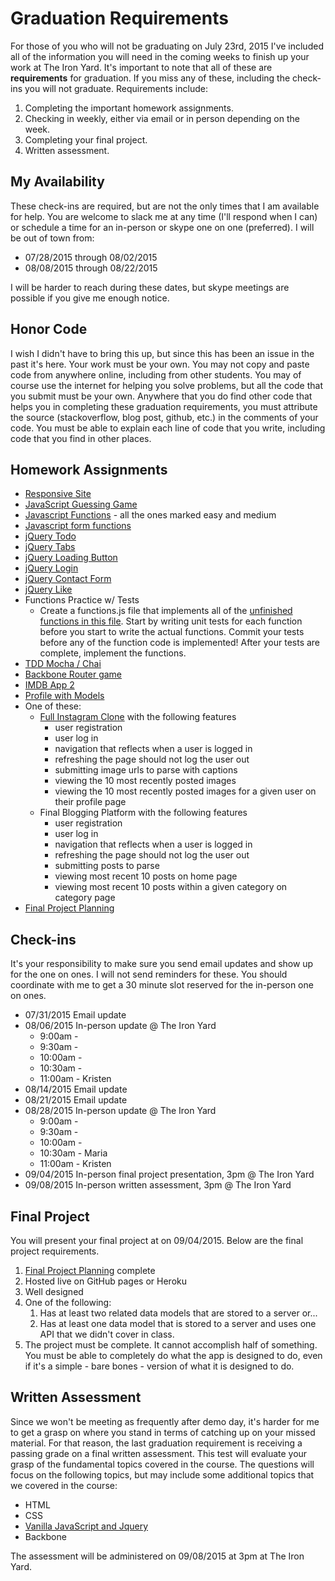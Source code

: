 # Graduation Requirements

For those of you who will not be graduating on July 23rd, 2015 I've included all of the information you will need in the coming weeks to finish up your work at The Iron Yard. It's important to note that all of these are **requirements** for graduation. If you miss any of these, including the check-ins you will not graduate. Requirements include:

1. Completing the important homework assignments.
2. Checking in weekly, either via email or in person depending on the week.
3. Completing your final project.
4. Written assessment.

## My Availability

These check-ins are required, but are not the only times that I am available for help. You are welcome to slack me at any time (I'll respond when I can) or schedule a time for an in-person or skype one on one (preferred). I will be out of town from:

* 07/28/2015 through 08/02/2015
* 08/08/2015 through 08/22/2015

I will be harder to reach during these dates, but skype meetings are possible if you give me enough notice.

## Honor Code

I wish I didn't have to bring this up, but since this has been an issue in the past it's here. Your work must be your own. You may not copy and paste code from anywhere online, including from other students. You may of course use the internet for helping you solve problems, but all the code that you submit must be your own. Anywhere that you do find other code that helps you in completing these graduation requirements, you must attribute the source (stackoverflow, blog post, github, etc.) in the comments of your code. You must be able to explain each line of code that you write, including code that you find in other places.

## Homework Assignments
* [Responsive Site](https://github.com/TIY-Austin-Front-End-Engineering/responsive-site)
* [JavaScript Guessing Game](https://github.com/TIY-Austin-Front-End-Engineering/js-guessing-game)
* [Javascript Functions](https://github.com/TIY-Austin-Front-End-Engineering/Javascript-Functions) - all the ones marked easy and medium
* [Javascript form functions](https://github.com/TIY-Austin-Front-End-Engineering/javascript-form-functions)
* [jQuery Todo](https://github.com/TIY-Austin-Front-End-Engineering/jquery-todo)
* [jQuery Tabs](https://github.com/TIY-Austin-Front-End-Engineering/jquery-tabs)
* [jQuery Loading Button](https://github.com/TIY-Austin-Front-End-Engineering/jquery-loading-button)
* [jQuery Login](https://github.com/TIY-Austin-Front-End-Engineering/jquery-login)
* [jQuery Contact Form](https://github.com/TIY-Austin-Front-End-Engineering/jquery-contact-form)
* [jQuery Like](https://github.com/TIY-Austin-Front-End-Engineering/jquery-like)
* Functions Practice w/ Tests
	* Create a functions.js file that implements all of the [unfinished functions in this file](https://github.com/TIY-Austin-Front-End-Engineering/js-assignments/tree/master/js-intro-fns-loops-rovarspraket). Start by writing unit tests for each function before you start to write the actual functions. Commit your tests before any of the function code is implemented! After your tests are complete, implement the functions.
* [TDD Mocha / Chai](https://github.com/TIY-Austin-Front-End-Engineering/js-assignments/tree/master/tdd-mocha-chai-1)
* [Backbone Router game](https://github.com/TIY-Austin-Front-End-Engineering/Curriculum/blob/master/DAY17.md)
* [IMDB App 2](https://github.com/TIY-Austin-Front-End-Engineering/Curriculum/blob/master/DAY19.md)
* [Profile with Models](https://github.com/TIY-Austin-Front-End-Engineering/profile-model)
* One of these:
	* [Full Instagram Clone](https://github.com/TIY-Austin-Front-End-Engineering/Curriculum/blob/master/DAY24.md) with the following features
		* user registration
		* user log in
		* navigation that reflects when a user is logged in
		* refreshing the page should not log the user out
		* submitting image urls to parse with captions
		* viewing the 10 most recently posted images
		* viewing the 10 most recently posted images for a given user on their profile page
	* Final Blogging Platform with the following features
		* user registration
		* user log in
		* navigation that reflects when a user is logged in
		* refreshing the page should not log the user out
		* submitting posts to parse
		* viewing most recent 10 posts on home page
		* viewing most recent 10 posts within a given category on category page
* [Final Project Planning](https://github.com/TIY-Austin-Front-End-Engineering/Final-Project-Planning)

## Check-ins

It's your responsibility to make sure you send email updates and show up for the one on ones. I will not send reminders for these. You should coordinate with me to get a 30 minute slot reserved for the in-person one on ones.

* 07/31/2015 Email update
* 08/06/2015 In-person update @ The Iron Yard
	* 9:00am - 
	* 9:30am - 
	* 10:00am - 
	* 10:30am - 
	* 11:00am - Kristen
* 08/14/2015 Email update
* 08/21/2015 Email update
* 08/28/2015 In-person update @ The Iron Yard
	* 9:00am - 
	* 9:30am - 
	* 10:00am - 
	* 10:30am - Maria
	* 11:00am - Kristen
* 09/04/2015 In-person final project presentation, 3pm @ The Iron Yard
* 09/08/2015 In-person written assessment, 3pm @ The Iron Yard

## Final Project
You will present your final project at on 09/04/2015. Below are the final project requirements.

1. [Final Project Planning](https://github.com/TIY-Austin-Front-End-Engineering/Final-Project-Planning) complete
2. Hosted live on GitHub pages or Heroku
3. Well designed
4. One of the following:
	1. Has at least two related data models that are stored to a server or...
	1. Has at least one data model that is stored to a server and uses one API that we didn't cover in class.
5. The project must be complete. It cannot accomplish half of something. You must be able to completely do what the app is designed to do, even if it's a simple - bare bones - version of what it is designed to do.

## Written Assessment

Since we won't be meeting as frequently after demo day, it's harder for me to get a grasp on where you stand in terms of catching up on your missed material. For that reason, the last graduation requirement is receiving a passing grade on a final written assessment. This test will evaluate your grasp of the fundamental topics covered in the course. The questions will focus on the following topics, but may include some additional topics that we covered in the course:

* HTML
* CSS
* [Vanilla JavaScript and Jquery](https://github.com/TIY-Austin-Front-End-Engineering/vanilla-js-and-jquery-review)
* Backbone

The assessment will be administered on 09/08/2015 at 3pm at The Iron Yard.